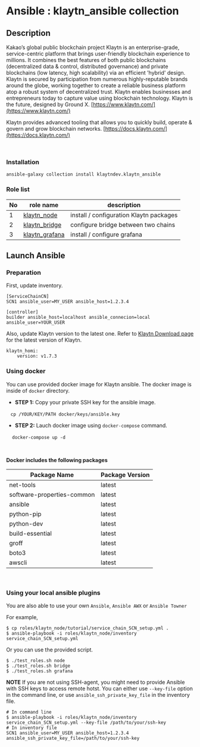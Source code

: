 # Ansible : klaytn_ansible collection

## Description

Kakao’s global public blockchain project Klaytn is an enterprise-grade, service-centric platform that brings user-friendly blockchain experience to millions. It combines the best features of both public blockchains (decentralized data & control, distributed governance) and private blockchains (low latency, high scalability) via an efficient 'hybrid' design. Klaytn is secured by participation from numerous highly-reputable brands around the globe, working together to create a reliable business platform atop a robust system of decentralized trust. Klaytn enables businesses and entrepreneurs today to capture value using blockchain technology. Klaytn is the future, designed by Ground X. [https://www.klaytn.com/](https://www.klaytn.com/)

Klaytn provides advanced tooling that allows you to quickly build, operate & govern and grow blockchain networks. [https://docs.klaytn.com/](https://docs.klaytn.com/)

<br>

### Installation
```
ansible-galaxy collection install klaytndev.klaytn_ansible
```

### Role list
No           |   role name   |  description
------------ | ------------- | -------------
 1           |    [klaytn_node](https://github.com/klaytn/klaytn-ansible/tree/master/roles/klaytn_node)     |   install / configuration Klaytn packages
 2           |    [klaytn_bridge](https://github.com/klaytn/klaytn-ansible/tree/master/roles/klaytn_bridge)     |   configure bridge between two chains
 3           |    [klaytn_grafana](https://github.com/klaytn/klaytn-ansible/tree/master/roles/klaytn_grafana)     |   install / configure grafana

## Launch Ansible
### Preparation
First, update inventory.

```
[ServiceChainCN]
SCN1 ansible_user=MY_USER ansible_host=1.2.3.4

[controller]
builder ansible_host=localhost ansible_connecion=local ansible_user=YOUR_USER
```
Also, update Klaytn version to the latest one.
Refer to [Klaytn Download page](https://docs.klaytn.com/node/download)
for the latest version of Klaytn.

```
klaytn_homi:
    version: v1.7.3
```

### Using docker
You can use provided docker image for Klaytn ansible. The docker image is inside of `docker` directory.

* **STEP 1:**  Copy your private SSH key for the ansible image.

&nbsp;&nbsp;&nbsp;`cp /YOUR/KEY/PATH docker/keys/ansible.key`

* **STEP 2:** Lauch docker image using `docker-compose` command.

&nbsp;&nbsp;&nbsp;&nbsp;`docker-compose up -d `

<br>

**Docker includes the following packages**

Package Name               | Package Version
-------------------------- | -------------
net-tools                  | latest
software-properties-common | latest
ansible                    | latest
python-pip                 | latest
python-dev                 | latest
build-essential            | latest
groff                      | latest
boto3                      | latest
awscli                     | latest

<br>


### Using your local ansible plugins

You are also able to use your own `Ansible`, `Ansible AWX` or `Ansible Towner`

For example,
```
$ cp roles/klaytn_node/tutorial/service_chain_SCN_setup.yml .
$ ansible-playbook -i roles/klaytn_node/inventory service_chain_SCN_setup.yml
```

Or you can use the provided script.
```
$ ./test_roles.sh node
$ ./test_roles.sh bridge
$ ./test_roles.sh grafana
```

**NOTE** If you are not using SSH-agent, you might need to provide Ansible with SSH keys
to access remote hotst. You can either use `--key-file` option in the command line,
or use `ansible_ssh_private_key_file` in the inventory file.

```
# In command line
$ ansible-playbook -i roles/klaytn_node/inventory service_chain_SCN_setup.yml --key-file /path/to/your/ssh-key
# In inventory file
SCN1 ansible_user=MY_USER ansible_host=1.2.3.4 ansible_ssh_private_key_file=/path/to/your/ssh-key
```
